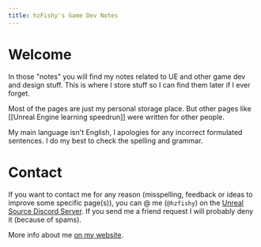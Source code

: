 ```yaml
---
title: hzFishy's Game Dev Notes
---
```

# Welcome
In those "notes" you will find my notes related to UE and other game dev and design stuff.
This is where I store stuff so I can find them later if I ever forget.

Most of the pages are just my personal storage place. But other pages like [[Unreal Engine learning speedrun]] were written for other people.


My main language isn't English, I apologies for any incorrect formulated sentences. I do my best to check the spelling and grammar.

# Contact
If you want to contact me for any reason (misspelling, feedback or ideas to improve some specific page(s)), you can @ me (`@hzfishy`) on the [Unreal Source Discord Server](https://discord.gg/unrealsource). If you send me a friend request I will probably deny it (because of spams).

More info about me [on my website](http://hzfishy.fr/).

